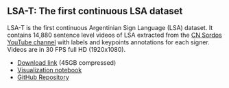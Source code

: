 ## LSA-T: The first continuous LSA dataset

LSA-T is the first continuous Argentinian Sign Language (LSA) dataset. It contains 14,880 sentence level videos of LSA extracted from the [CN Sordos YouTube channel](https://www.youtube.com/c/CNSORDOSARGENTINA) with labels and keypoints annotations for each signer. Videos are in 30 FPS full HD (1920x1080).

- [Download link](http://c1781468.ferozo.com/data/lsa-t.7z) (45GB compressed)
- [Visualization notebook](https://colab.research.google.com/drive/1kj5ztYw_57fi6wo2dpL18UkBR9ciV6ki)
- [GitHub Repository](https://github.com/midusi/LSA-T)


